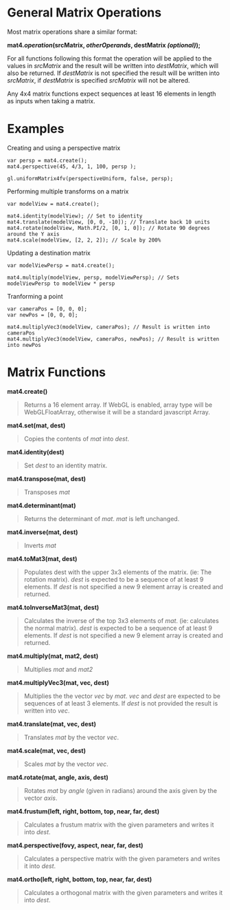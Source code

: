 # General Matrix Operations #

Most matrix operations share a similar format:

**mat4._operation_(**srcMatrix, _otherOperands_, destMatrix _(optional)_**);**

For all functions following this format the operation will be applied to the values in _srcMatrix_ and the result will be written into _destMatrix_, which will also be returned. If _destMatrix_ is not specified the result will be written into _srcMatrix_, if _destMatrix_ is specified _srcMatrix_ will not be altered.

Any 4x4 matrix functions expect sequences at least 16 elements in length as inputs when taking a matrix.

# Examples #

Creating and using a perspective matrix
```
var persp = mat4.create();
mat4.perspective(45, 4/3, 1, 100, persp );

gl.uniformMatrix4fv(perspectiveUniform, false, persp);
```

Performing multiple transforms on a matrix
```
var modelView = mat4.create();

mat4.identity(modelView); // Set to identity
mat4.translate(modelView, [0, 0, -10]); // Translate back 10 units
mat4.rotate(modelView, Math.PI/2, [0, 1, 0]); // Rotate 90 degrees around the Y axis
mat4.scale(modelView, [2, 2, 2]); // Scale by 200%
```

Updating a destination matrix
```
var modelViewPersp = mat4.create();

mat4.multiply(modelView, persp, modelViewPersp); // Sets modelViewPersp to modelView * persp 
```

Tranforming a point
```
var cameraPos = [0, 0, 0];
var newPos = [0, 0, 0];

mat4.multiplyVec3(modelView, cameraPos); // Result is written into cameraPos
mat4.multiplyVec3(modelView, cameraPos, newPos); // Result is written into newPos
```

# Matrix Functions #

**mat4.create()**
> Returns a 16 element array. If WebGL is enabled, array type will be WebGLFloatArray, otherwise it will be a standard javascript Array.

**mat4.set(mat, dest)**
> Copies the contents of _mat_ into _dest_.

**mat4.identity(dest)**
> Set _dest_ to an identity matrix.

**mat4.transpose(mat, dest)**
> Transposes _mat_

**mat4.determinant(mat)**
> Returns the determinant of _mat_. _mat_ is left unchanged.

**mat4.inverse(mat, dest)**
> Inverts _mat_

**mat4.toMat3(mat, dest)**
> Populates dest with the upper 3x3 elements of the matrix. (ie: The rotation matrix). _dest_ is expected to be a sequence of at least 9 elements. If _dest_ is not specified a new 9 element array is created and returned.

**mat4.toInverseMat3(mat, dest)**
> Calculates the inverse of the top 3x3 elements of _mat_. (ie: calculates the normal matrix). _dest_ is expected to be a sequence of at least 9 elements. If _dest_ is not specified a new 9 element array is created and returned.

**mat4.multiply(mat, mat2, dest)**
> Multiplies _mat_ and _mat2_

**mat4.multiplyVec3(mat, vec, dest)**
> Multiplies the the vector _vec_ by _mat_. _vec_ and _dest_ are expected to be sequences of at least 3 elements. If _dest_ is not provided the result is written into _vec_.

**mat4.translate(mat, vec, dest)**
> Translates _mat_ by the vector _vec_.

**mat4.scale(mat, vec, dest)**
> Scales _mat_ by the vector _vec_.

**mat4.rotate(mat, angle, axis, dest)**
> Rotates _mat_ by _angle_ (given in radians) around the axis given by the vector _axis_.

**mat4.frustum(left, right, bottom, top, near, far, dest)**
> Calculates a frustum matrix with the given parameters and writes it into _dest_.

**mat4.perspective(fovy, aspect, near, far, dest)**
> Calculates a perspective matrix with the given parameters and writes it into _dest_.

**mat4.ortho(left, right, bottom, top, near, far, dest)**
> Calculates a orthogonal matrix with the given parameters and writes it into _dest_.